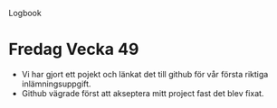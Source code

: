 Logbook 

# Fredag Vecka 49
* Vi har gjort ett pojekt och länkat det till github för vår första riktiga inlämningsuppgift.
* Github vägrade först att akseptera mitt project fast det blev fixat.